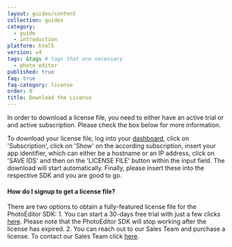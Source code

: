 ```yaml
---
layout: guides/content
collection: guides
category:
  - guide
  - introduction
platform: html5
version: v4
tags: &tags # tags that are necessary
  - photo editor
published: true
faq: true
faq-category: license
order: 0
title: Download the License
---
```


In order to download a license file, you need to either have an active trial or and active subscription. Please check the box below for more information.

To download your license file, log into your [dashboard](https://photoeditorsdk.com/dashboard/), click on 'Subscription', click on 'Show' on the according subscription, insert your app identifier, which can either be a hostname or an IP address, click on 'SAVE IDS' and then on the 'LICENSE FILE' button within the input field. The download will start automatically. Finally, please insert these into the respective SDK and you are good to go.

<h4>How do I signup to get a license file?</h4>
There are two options to obtain a fully-featured license file for the PhotoEditor SDK:
1. You can start a 30-days free trial with just a few clicks <a href="https://photoeditorsdk.com/signup/">here</a>. Please note that the PhotoEditor SDK will stop working after the license has expired.
2. You can reach out to our Sales Team and purchase a license. To contact our Sales Team click <a href="https://photoeditorsdk.com/pricing/">here</a>.
